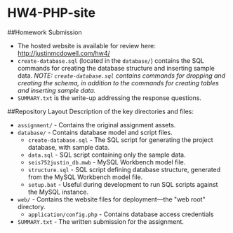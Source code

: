 # HW4-PHP-site

##Homework Submission
* The hosted website is available for review here: http://justinmcdowell.com/hw4/
* `create-database.sql` (located in the `database/`) contains the SQL commands for creating the database structure and inserting sample data. *NOTE: `create-database.sql` contains commands for dropping and creating the schema, in addition to the commands for creating tables and inserting sample data.*
* `SUMMARY.txt` is the write-up addressing the response questions.

##Repository Layout
Description of the key directories and files:

* `assignment/` - Contains the original assignment assets.
* `database/` - Contains database model and script files.
    * `create-database.sql` - The SQL script for generating the project database, with sample data.
    * `data.sql` - SQL script containing only the sample data.
    * `seis752justin_db.mwb` - MySQL Workbench model file.
    * `structure.sql` - SQL script defining database structure, generated from the MySQL Workbench model file.
    * `setup.bat` - Useful during development to run SQL scripts against the MySQL instance.
* `web/` - Contains the website files for deployment—the "web root" directory.
    * `application/config.php` - Contains database access credentials
* `SUMMARY.txt` - The written submission for the assignment.
